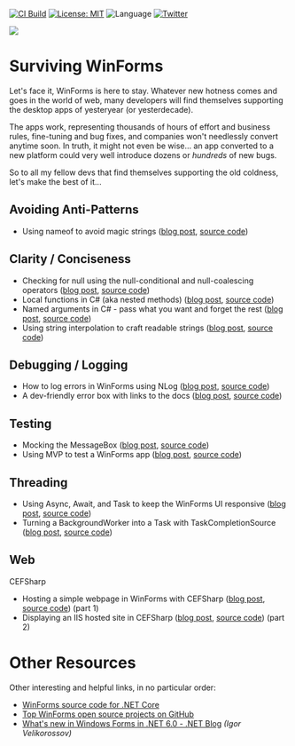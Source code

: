 [![CI Build](https://github.com/grantwinney/SurvivingWinForms/actions/workflows/dotnet.yml/badge.svg?branch=master)](https://github.com/grantwinney/SurvivingWinForms/actions/workflows/dotnet.yml)
[![License: MIT](https://img.shields.io/badge/License-MIT-green.svg)](https://opensource.org/licenses/MIT)
![Language](https://img.shields.io/github/languages/top/grantwinney/SurvivingWinForms.svg)
[![Twitter](https://img.shields.io/twitter/url/http/shields.io.svg)](https://twitter.com/intent/tweet?url=https%3A%2F%2Fgithub.com%2Fgrantwinney%2FSurvivingWinForms&text=We%27re%20stuck%20with%20it..%20let%27s%20make%20the%20best%20of%20it.&hashtags=winforms,csharp)

<img src="https://raw.githubusercontent.com/wiki/grantwinney/SurvivingWinForms/uploads/survival.jpg">

# Surviving WinForms

Let's face it, WinForms is here to stay. Whatever new hotness comes and goes in the world of web, many developers will find themselves supporting the desktop apps of yesteryear (or yesterdecade).

The apps work, representing thousands of hours of effort and business rules, fine-tuning and bug fixes, and companies won't needlessly convert anytime soon. In truth, it might not even be wise... an app converted to a new platform could very well introduce dozens or _hundreds_ of new bugs.

So to all my fellow devs that find themselves supporting the old coldness, let's make the best of it...

## Avoiding Anti-Patterns

* Using nameof to avoid magic strings ([blog post](https://grantwinney.com/using-nameof-to-avoid-magic-strings), [source code](https://github.com/grantwinney/Surviving-WinForms/tree/master/AntiPatterns/MagicStrings/NameOfVersusMagicStrings))

## Clarity / Conciseness

* Checking for null using the null-conditional and null-coalescing operators ([blog post](https://grantwinney.com/null-conditional-and-null-coalescing-operators), [source code](https://github.com/grantwinney/SurvivingWinForms/tree/master/ClarityConciseness/NullHandlingOperators))
* Local functions in C# (aka nested methods) ([blog post](https://grantwinney.com/local-functions-in-csharp-aka-nested-methods), [source code](https://github.com/grantwinney/SurvivingWinForms/tree/master/ClarityConciseness/LocalFunctions))
* Named arguments in C# - pass what you want and forget the rest ([blog post](https://grantwinney.com/named-arguments-in-c-pass-what-you-want-and-forget-the-rest), [source code](https://github.com/grantwinney/SurvivingWinForms/tree/master/ClarityConciseness/NamedArguments))
* Using string interpolation to craft readable strings ([blog post](https://grantwinney.com/using-string-interpolation-to-craft-readable-strings), [source code](https://github.com/grantwinney/SurvivingWinForms/tree/master/ClarityConciseness/StringInterpolation))

## Debugging / Logging

* How to log errors in WinForms using NLog ([blog post](https://grantwinney.com/log-errors-in-winforms-with-nlog), [source code](https://github.com/grantwinney/SurvivingWinForms/tree/master/Debugging/Logging/NLogUtility))
* A dev-friendly error box with links to the docs ([blog post](https://grantwinney.com/the-helpful-exception-box/), [source code](https://github.com/grantwinney/SurvivingWinForms/tree/master/Debugging/Misc/MessageBoxForDevs))

## Testing 

* Mocking the MessageBox ([blog post](https://grantwinney.com/mocking-messagebox-in-winforms/), [source code](https://github.com/grantwinney/SurvivingWinForms/tree/master/Testing/MockingMessageBox))
* Using MVP to test a WinForms app ([blog post](https://grantwinney.com/its-possible-to-test-a-winforms-app-using-mvp), [source code](https://github.com/grantwinney/SurvivingWinForms/tree/master/Testing/MVP))

## Threading

* Using Async, Await, and Task to keep the WinForms UI responsive ([blog post](https://grantwinney.com/using-async-await-and-task-to-keep-the-winforms-ui-more-responsive), [source code](https://github.com/grantwinney/SurvivingWinForms/tree/master/Threading/AsyncAwait))
* Turning a BackgroundWorker into a Task with TaskCompletionSource ([blog post](https://grantwinney.com/turning-a-backgroundworker-into-a-task-with-taskcompletionsource), [source code](https://github.com/grantwinney/SurvivingWinForms/tree/master/Threading/TaskCompletion))

## Web

CEFSharp

* Hosting a simple webpage in WinForms with CEFSharp ([blog post](https://grantwinney.com/hosting-a-simple-webpage-in-winforms-with-cefsharp), [source code](https://github.com/grantwinney/SurvivingWinForms/tree/master/Web/CEFSharp/BasicCefSharp)) (part 1)
* Displaying an IIS hosted site in CEFSharp ([blog post](https://grantwinney.com/displaying-an-iis-hosted-site-in-cefsharp), [source code](https://github.com/grantwinney/SurvivingWinForms/tree/master/Web/CEFSharp/BasicCefSharpIIS)) (part 2)


# Other Resources

Other interesting and helpful links, in no particular order:

* [WinForms source code for .NET Core](https://github.com/dotnet/winforms)
* [Top WinForms open source projects on GitHub](https://awesomeopensource.com/projects/winforms)
* [What's new in Windows Forms in .NET 6.0 - .NET Blog](https://devblogs.microsoft.com/dotnet/whats-new-in-windows-forms-in-net-6-0) _(Igor Velikorossov)_
